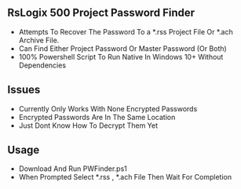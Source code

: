 ## RsLogix 500 Project Password Finder

* Attempts To Recover The Password To a *.rss Project File Or *.ach Archive File.
* Can Find Either Project Password Or Master Password (Or Both)
* 100% Powershell Script To Run Native In Windows 10+ Without Dependencies

## Issues
* Currently Only Works With None Encrypted Passwords
* Encrypted Passwords Are In The Same Location
* Just Dont Know How To Decrypt Them Yet

## Usage

* Download And Run PWFinder.ps1
* When Prompted Select *.rss , *.ach File Then Wait For Completion
